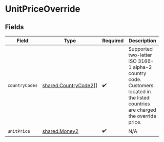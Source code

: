# UnitPriceOverride


## Fields

| Field                                                                                                                           | Type                                                                                                                            | Required                                                                                                                        | Description                                                                                                                     |
| ------------------------------------------------------------------------------------------------------------------------------- | ------------------------------------------------------------------------------------------------------------------------------- | ------------------------------------------------------------------------------------------------------------------------------- | ------------------------------------------------------------------------------------------------------------------------------- |
| `countryCodes`                                                                                                                  | [shared.CountryCode2](../../models/shared/countrycode2.md)[]                                                                    | :heavy_check_mark:                                                                                                              | Supported two-letter ISO 3166-1 alpha-2 country code. Customers located in the listed countries are charged the override price. |
| `unitPrice`                                                                                                                     | [shared.Money2](../../models/shared/money2.md)                                                                                  | :heavy_check_mark:                                                                                                              | N/A                                                                                                                             |